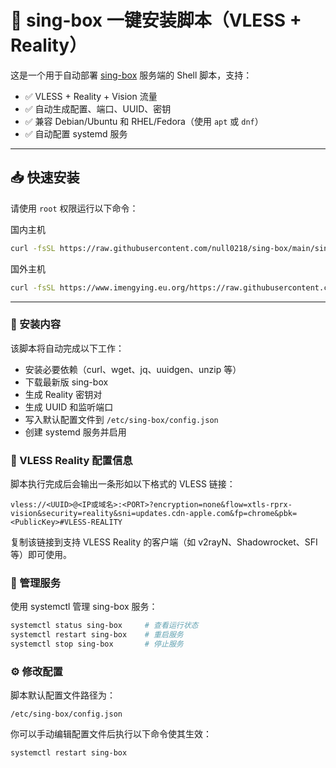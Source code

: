 # 🧊 sing-box 一键安装脚本（VLESS + Reality）

这是一个用于自动部署 [sing-box](https://github.com/SagerNet/sing-box) 服务端的 Shell 脚本，支持：

- ✅ VLESS + Reality + Vision 流量
- ✅ 自动生成配置、端口、UUID、密钥
- ✅ 兼容 Debian/Ubuntu 和 RHEL/Fedora（使用 `apt` 或 `dnf`）
- ✅ 自动配置 systemd 服务

---

## 📥 快速安装

请使用 `root` 权限运行以下命令：

国内主机
```bash
curl -fsSL https://raw.githubusercontent.com/null0218/sing-box/main/sing-box.sh | bash
```
国外主机
```bash
curl -fsSL https://www.imengying.eu.org/https://raw.githubusercontent.com/null0218/sing-box/main/sing-box.sh | bash
```
---
### 📂 安装内容

该脚本将自动完成以下工作：

- 安装必要依赖（curl、wget、jq、uuidgen、unzip 等）
- 下载最新版 sing-box
- 生成 Reality 密钥对
- 生成 UUID 和监听端口
- 写入默认配置文件到 `/etc/sing-box/config.json`
- 创建 systemd 服务并启用

### 🔐 VLESS Reality 配置信息

脚本执行完成后会输出一条形如以下格式的 VLESS 链接：

```
vless://<UUID>@<IP或域名>:<PORT>?encryption=none&flow=xtls-rprx-vision&security=reality&sni=updates.cdn-apple.com&fp=chrome&pbk=<PublicKey>#VLESS-REALITY
```

复制该链接到支持 VLESS Reality 的客户端（如 v2rayN、Shadowrocket、SFI 等）即可使用。

### 🧰 管理服务

使用 systemctl 管理 sing-box 服务：

```bash
systemctl status sing-box     # 查看运行状态
systemctl restart sing-box    # 重启服务
systemctl stop sing-box       # 停止服务
```

### ⚙️ 修改配置

脚本默认配置文件路径为：

```
/etc/sing-box/config.json
```

你可以手动编辑配置文件后执行以下命令使其生效：

```bash
systemctl restart sing-box
```
